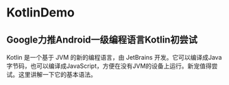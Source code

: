 # KotlinDemo
## Google力推Android一级编程语言Kotlin初尝试  
Kotlin 是一个基于 JVM 的新的编程语言，由 JetBrains 开发。它可以编译成Java字节码，也可以编译成JavaScript，方便在没有JVM的设备上运行。新宠值得尝试。这里讲解一下它的基本语法。
